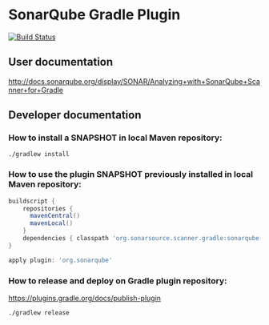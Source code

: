 # SonarQube Gradle Plugin
[![Build Status](https://travis-ci.org/SonarSource/sonar-gradle.svg?branch=master)](https://travis-ci.org/SonarSource/sonar-gradle)

## User documentation

http://docs.sonarqube.org/display/SONAR/Analyzing+with+SonarQube+Scanner+for+Gradle

## Developer documentation

### How to install a SNAPSHOT in local Maven repository:
`./gradlew install`

### How to use the plugin SNAPSHOT previously installed in local Maven repository:

```groovy
buildscript {
    repositories { 
      mavenCentral()
      mavenLocal()
    }
    dependencies { classpath 'org.sonarsource.scanner.gradle:sonarqube-gradle-plugin:<THE VERSION>' }
}

apply plugin: 'org.sonarqube'
```

### How to release and deploy on Gradle plugin repository:
https://plugins.gradle.org/docs/publish-plugin

`./gradlew release`

